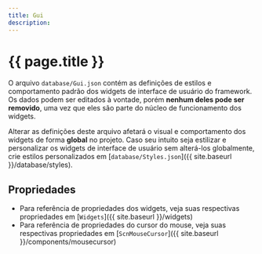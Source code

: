 ```yaml
---
title: Gui
description: 
---
```


# {{ page.title }}

O arquivo `database/Gui.json` contém as definições de estilos e comportamento padrão dos 
widgets de interface de usuário do framework. Os dados podem ser editados à vontade, 
porém **nenhum deles pode ser removido**, uma vez que eles são parte do núcleo de funcionamento 
dos widgets.

Alterar as definições deste arquivo afetará o visual e comportamento dos widgets 
de forma **global** no projeto. Caso seu intuito seja estilizar e personalizar os widgets de interface de usuário 
sem alterá-los globalmente, crie estilos personalizados em [`database/Styles.json`]({{ site.baseurl }}/database/styles).

## Propriedades
- Para referência de propriedades dos widgets, veja suas respectivas propriedades em [`Widgets`]({{ site.baseurl }}/widgets)
- Para referência de propriedades do cursor do mouse, veja suas respectivas propriedades em [`ScnMouseCursor`]({{ site.baseurl }}/components/mousecursor)